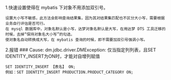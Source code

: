 ﻿
1.快速设置使得在 mybatis 下对象不用添加双引号。

    设置大小写不敏感，此方法会影响查询结果集，因为其对结果集匹配也不区分大小写，需要根据业务自行评估是否可行。
    在 mysql 数据库中，对象名默认是小写，达梦对象名默认是大写，在用达梦 DTS 工具迁移的时候，去掉“保持对象名大小写”的勾选，
    使对象名自动转换成大写，在 mybatis 查询的时候，即不需要加双引号强调小写。


2.报错 ### Cause: dm.jdbc.driver.DMException: 仅当指定列列表，且SET IDENTITY_INSERT为ON时，才能对自增列赋值

    SET IDENTITY_INSERT 【表名】 ON;
    例如：SET IDENTITY_INSERT PRODUCTION.PRODUCT_CATEGORY ON;
